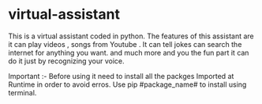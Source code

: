 # virtual-assistant
This is a virtual assistant coded in python. The features of this assistant are it can play videos , songs from Youtube . It can tell jokes can search the internet for anything you want.  and much more and you the fun part it can do it just by recognizing your voice.

Important :-  Before using it need to install all the packges Imported at Runtime in order to avoid erros. Use pip #package_name# to install using terminal.
